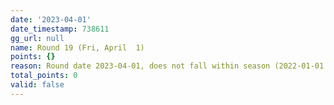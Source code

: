 ```yaml
---
date: '2023-04-01'
date_timestamp: 738611
gg_url: null
name: Round 19 (Fri, April  1)
points: {}
reason: Round date 2023-04-01, does not fall within season (2022-01-01 to 2022-12-30)
total_points: 0
valid: false
---
```

